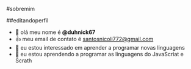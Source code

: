#sobremim

##editandoperfil


- 👋 olá meu nome é **@duhnick67**
- 👍 meu email de contato é santosnicoli772@gmail.com
- 👀 eu estou interessado em aprender a programar novas linguagens
- 🌱 eu estou aprendendo a programar as linguagens do JavaScriat e Scrath


